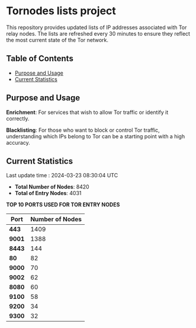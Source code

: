 # Tornodes lists project

This repository provides updated lists of IP addresses associated with Tor relay nodes. The lists are refreshed every 30 minutes to ensure they reflect the most current state of the Tor network.

## Table of Contents

- [Purpose and Usage](#purpose-and-usage)
- [Current Statistics](#current-statistics)


## Purpose and Usage

**Enrichment**: For services that wish to allow Tor traffic or identify it correctly.

**Blacklisting**: For those who want to block or control Tor traffic, understanding which IPs belong to Tor can be a starting point with a high accuracy.

## Current Statistics

Last update time : 2024-03-23 08:30:04 UTC

- **Total Number of Nodes**: 8420
- **Total of Entry Nodes**: 4031

**TOP 10 PORTS USED FOR TOR ENTRY NODES**

| **Port** | **Number of Nodes** |
|------|-----------------|
| **443**   | 1409  |
| **9001**   | 1388  |
| **8443**   | 144  |
| **80**   | 82  |
| **9000**   | 70  |
| **9002**   | 62  |
| **8080**   | 60  |
| **9100**   | 58  |
| **9200**   | 34  |
| **9300**   | 32  |

